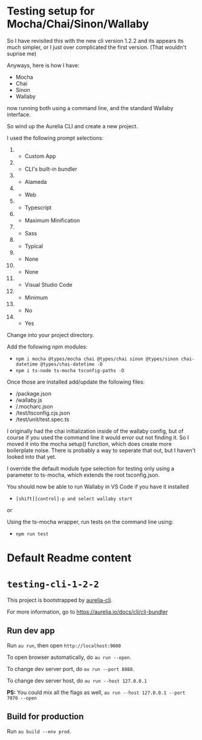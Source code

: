 
# Testing setup for Mocha/Chai/Sinon/Wallaby

So I have revisited this with the new cli version 1.2.2 and its appears its much simpler, or I just over complicated the first version. (That wouldn't suprise me)

Anyways, here is how I have:
* 	Mocha
* 	Chai
* 	Sinon
* 	Wallaby

now running both using a command line, and the standard Wallaby interface.

So wind up the Aurelia CLI and create a new project.

I used the following prompt selections:
1. * 	Custom App
2. * 	CLI's built-in bundler
3. * 	Alameda
4. * 	Web
5. * 	Typescript
6. * 	Maximum Minification
7. * 	Sass
8. * 	Typical
9. * 	None
10. * 	None
11. * 	Visual Studio Code
12. * 	Minimum
13. * 	No
14. * 	Yes
	
Change into your project directory.
	
Add the following npm modules:
* ```npm i mocha @types/mocha chai @types/chai sinon @types/sinon chai-datetime @types/chai-datetime -D```
* ```npm i ts-node ts-mocha tsconfig-paths -D```
	
Once those are installed add/update the following files:
* 	/package.json
* 	/wallaby.js
* 	/.mocharc.json
* 	/test/tsconfig.cjs.json
* 	/test/unit/test.spec.ts

I originally had the chai initialization inside of the wallaby config, but of course if you used the command line it would error out not finding it. So I moved it into the mocha setup() function, which does create more boilerplate noise. There is probably a way to seperate that out, but I haven't looked into that yet.

I override the default module type selection for testing only using a parameter to ts-mocha, which extends the root tsconfig.json.

You should now be able to run Wallaby in VS Code if you have it installed

* ```[shift][control]-p and select wallaby start```

or

Using the ts-mocha wrapper, run tests on the command line using:

* ```npm run test```


# Default Readme content
# `testing-cli-1-2-2`

This project is bootstrapped by [aurelia-cli](https://github.com/aurelia/cli).

For more information, go to https://aurelia.io/docs/cli/cli-bundler

## Run dev app

Run `au run`, then open `http://localhost:9000`

To open browser automatically, do `au run --open`.

To change dev server port, do `au run --port 8888`.

To change dev server host, do `au run --host 127.0.0.1`


**PS:** You could mix all the flags as well, `au run --host 127.0.0.1 --port 7070 --open`

## Build for production

Run `au build --env prod`.
